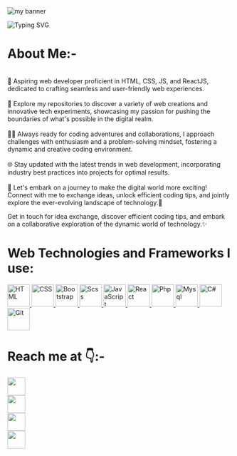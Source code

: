 <img src="https://github.com/sajeedali/sajeedali/assets/110982067/4ec04638-339d-4a48-875c-699ac6ade1a3" alt="my banner">


![Typing SVG](https://readme-typing-svg.demolab.com?font=Roboto&size=50&duration=2000&pause=850&color=FFF&center=true&vCenter=true&height=75&width=1300px&lines=Aspiring+Web+Developer🌐💻;Learning+enthusiast📖;)

# <b>About Me:-</b>
<p>
<br>🚀 Aspiring web developer proficient in HTML, CSS, JS, and ReactJS, dedicated to crafting seamless and user-friendly web experiences.<br><br>
    🌟 Explore my repositories to discover a variety of web creations and innovative tech experiments, showcasing my passion for pushing the boundaries of what's possible in the digital realm.<br><br>
    🧙‍♂️ Always ready for coding adventures and collaborations, I approach challenges with enthusiasm and a problem-solving mindset, fostering a dynamic and creative coding environment.<br><br>
    🌐 Stay updated with the latest trends in web development, incorporating industry best practices into projects for optimal results.<br><br>
    🚀 Let's embark on a journey to make the digital world more exciting! Connect with me to exchange ideas, unlock efficient coding tips, and jointly explore the ever-evolving landscape of technology.📜<br>

Get in touch for idea exchange, discover efficient coding tips, and embark on a collaborative exploration of the dynamic world of technology.✨<br>
</p>

# <b>Web Technologies and Frameworks I use:</b>


<p align="left">
 <a href="https://developer.mozilla.org/en-US/docs/Glossary/HTML5" target="_blank" rel="noreferrer">
   <img alt="HTML" src="https://img.shields.io/badge/html-%23000000.svg?style=for-the-badge&logo=html5&logoColor=%23E69138" height="50"/>
  </a>
    <a href="https://www.w3.org/TR/CSS/#css" target="_blank" rel="noreferrer">
      <img alt="CSS" src="https://img.shields.io/badge/css-%23000000.svg?style=for-the-badge&logo=css3&logoColor=%232986CC" height="50"/>
  </a>
    <a href="https://getbootstrap.com/docs/5.0/getting-started/introduction/" target="_blank" rel="noreferrer">
      <img alt="Bootstrap" src="https://img.shields.io/badge/bootstrap-%23000000.svg?style=for-the-badge&logo=bootstrap&logoColor=%236a329fF" height="50"/>
  </a>
    <a href="https://sass-lang.com/" target="_blank" rel="noreferrer">
      <img alt="Scss" src="https://img.shields.io/badge/scss-%23000000.svg?style=for-the-badge&logo=sass&logoColor=%23CC6699" height="50"/>
  </a>
  <a href="https://developer.mozilla.org/en-US/docs/Web/JavaScript" target="_blank" rel="noreferrer">
    <img alt="JavaScript" src="https://img.shields.io/badge/javascript-%23000000.svg?style=for-the-badge&logo=javascript&logoColor=%23F7DF1E" height="50"/>
  </a>
  <a href="https://react.dev/" target="_blank" rel="noreferrer">
    <img alt="React" src="https://img.shields.io/badge/react-%23000000.svg?style=for-the-badge&logo=react&logoColor=%2361DAFB" height="50"/>
  </a>
   <a href="https://www.php.net/" target="_blank" rel="noreferrer">
  <img alt="Php" src="https://img.shields.io/badge/php-%23000000.svg?style=for-the-badge&logo=php&logoColor=%23777bb4" height="50"/>
  </a>
  <a href="https://www.mysql.com/" target="_blank" rel="noreferrer">
    <img alt="Mysql" src="https://img.shields.io/badge/mysql-%23000000.svg?style=for-the-badge&logo=mysql&logoColor=%234479A1" height="50"/>
  </a>
  <a href="https://learn.microsoft.com/en-us/dotnet/csharp/" target="_blank" rel="noreferrer">
    <img alt="C#" src="https://img.shields.io/badge/csharp-%23000000.svg?style=for-the-badge&logo=csharp&logoColor=%23512BD4" height="50"/>
  </a>
  <a href="https://git-scm.com/" target="_blank" rel="noreferrer">
    <img alt="Git" src="https://img.shields.io/badge/git-%23000000.svg?style=for-the-badge&logo=git&logoColor=%23f05032" height="50"/>
  </a>
</p>


# <b>Reach me at 👇:-</b>
<p>
<!-- Github -->
<a 
    target="_blank" 
    href="https://github.com/sajeedali">
    <img
        src="https://img.shields.io/badge/Github-000000?style=for-the-badge&logo=github&logoColor=white" height="40" />
</a>
  <br>
<!-- LinkedIn -->
<a 
    target="_blank"
    href="https://www.linkedin.com/in/sajeed-ali-shaikh-664707171">
    <img
        src="https://img.shields.io/badge/Linkedin-0077D9?style=for-the-badge&logo=Linkedin&logoColor=white" height="40" />
</a>
  <br>
<!-- GMail -->
<a 
    target="_blank" 
    href="mailto:saj33d739@gmail.com">
    <img
        src="https://img.shields.io/badge/Gmail-D14836?style=for-the-badge&logo=Gmail&logoColor=white" height="40" />
</a>
  <br>
<!-- Twitter -->
<a 
    target="_blank" 
    href="https://twitter.com/saj33dali">
    <img
        src="https://img.shields.io/badge/twitter-000000?style=for-the-badge&logo=X&logoColor=white" height="40" />
</a>
</p>
